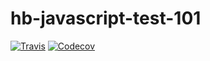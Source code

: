 # hb-javascript-test-101

[![Travis](https://img.shields.io/travis/andres9722/hb-javascript-test-101.svg)](https://travis-ci.org/andres9722/hb-javascript-test-101/)
[![Codecov](https://codecov.io/gh/andres9722/hb-javascript-test-101/branch/master/graph/badge.svg)](https://codecov.io/gh/andres9722/hb-javascript-test-101)

